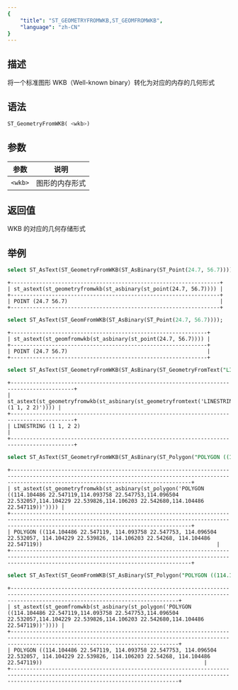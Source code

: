 ```yaml
---
{
    "title": "ST_GEOMETRYFROMWKB,ST_GEOMFROMWKB",
    "language": "zh-CN"
}
---
```


<!-- 
Licensed to the Apache Software Foundation (ASF) under one
or more contributor license agreements.  See the NOTICE file
distributed with this work for additional information
regarding copyright ownership.  The ASF licenses this file
to you under the Apache License, Version 2.0 (the
"License"); you may not use this file except in compliance
with the License.  You may obtain a copy of the License at

  http://www.apache.org/licenses/LICENSE-2.0

Unless required by applicable law or agreed to in writing,
software distributed under the License is distributed on an
"AS IS" BASIS, WITHOUT WARRANTIES OR CONDITIONS OF ANY
KIND, either express or implied.  See the License for the
specific language governing permissions and limitations
under the License.
-->

## 描述

将一个标准图形 WKB（Well-known binary）转化为对应的内存的几何形式

## 语法

```sql
ST_GeometryFromWKB( <wkb>)
```
## 参数

| 参数      | 说明      |
|---------|---------|
| `<wkb>` | 图形的内存形式 |

## 返回值

WKB 的对应的几何存储形式

## 举例

```sql
select ST_AsText(ST_GeometryFromWKB(ST_AsBinary(ST_Point(24.7, 56.7))));
```

```text
+------------------------------------------------------------------+
| st_astext(st_geometryfromwkb(st_asbinary(st_point(24.7, 56.7)))) |
+------------------------------------------------------------------+
| POINT (24.7 56.7)                                                |
+------------------------------------------------------------------+
```

```sql
select ST_AsText(ST_GeomFromWKB(ST_AsBinary(ST_Point(24.7, 56.7))));
```

```text
+--------------------------------------------------------------+
| st_astext(st_geomfromwkb(st_asbinary(st_point(24.7, 56.7)))) |
+--------------------------------------------------------------+
| POINT (24.7 56.7)                                            |
+--------------------------------------------------------------+
```

```sql
select ST_AsText(ST_GeometryFromWKB(ST_AsBinary(ST_GeometryFromText("LINESTRING (1 1, 2 2)"))));
```

```text
+------------------------------------------------------------------------------------------+
| st_astext(st_geometryfromwkb(st_asbinary(st_geometryfromtext('LINESTRING (1 1, 2 2)')))) |
+------------------------------------------------------------------------------------------+
| LINESTRING (1 1, 2 2)                                                                    |
+------------------------------------------------------------------------------------------+
```

```sql
select ST_AsText(ST_GeometryFromWKB(ST_AsBinary(ST_Polygon("POLYGON ((114.104486 22.547119,114.093758 22.547753,114.096504 22.532057,114.104229 22.539826,114.106203 22.542680,114.104486 22.547119))"))));
```

```text
+-----------------------------------------------------------------------------------------------------------------------------------------------------------------------------------------------------+
| st_astext(st_geometryfromwkb(st_asbinary(st_polygon('POLYGON ((114.104486 22.547119,114.093758 22.547753,114.096504 22.532057,114.104229 22.539826,114.106203 22.542680,114.104486 22.547119))')))) |
+-----------------------------------------------------------------------------------------------------------------------------------------------------------------------------------------------------+
| POLYGON ((114.104486 22.547119, 114.093758 22.547753, 114.096504 22.532057, 114.104229 22.539826, 114.106203 22.54268, 114.104486 22.547119))                                                       |
+-----------------------------------------------------------------------------------------------------------------------------------------------------------------------------------------------------+
```

```sql
select ST_AsText(ST_GeomFromWKB(ST_AsBinary(ST_Polygon("POLYGON ((114.104486 22.547119,114.093758 22.547753,114.096504 22.532057,114.104229 22.539826,114.106203 22.542680,114.104486 22.547119))"))));
```

```text
+-------------------------------------------------------------------------------------------------------------------------------------------------------------------------------------------------+
| st_astext(st_geomfromwkb(st_asbinary(st_polygon('POLYGON ((114.104486 22.547119,114.093758 22.547753,114.096504 22.532057,114.104229 22.539826,114.106203 22.542680,114.104486 22.547119))')))) |
+-------------------------------------------------------------------------------------------------------------------------------------------------------------------------------------------------+
| POLYGON ((114.104486 22.547119, 114.093758 22.547753, 114.096504 22.532057, 114.104229 22.539826, 114.106203 22.54268, 114.104486 22.547119))                                                   |
+-------------------------------------------------------------------------------------------------------------------------------------------------------------------------------------------------+
```
